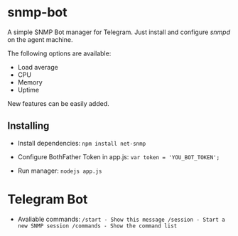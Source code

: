 # snmp-bot
A simple SNMP Bot manager for Telegram. Just install and configure *snmpd* on the agent machine.

The following options are available:
- Load average
- CPU
- Memory
- Uptime

New features can be easily added.

## Installing

 - Install dependencies:
 `npm install net-snmp`

 - Configure BothFather Token in app.js:
 `var token = 'YOU_BOT_TOKEN';`

 - Run manager:
 `nodejs app.js`

 # Telegram Bot

 - Avaliable commands:
 `/start - Show this message
 /session - Start a new SNMP session
 /commands - Show the command list`

 
